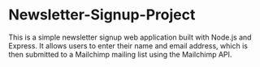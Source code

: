 # Newsletter-Signup-Project
This is a simple newsletter signup web application built with Node.js and Express. It allows users to enter their name and email address, which is then submitted to a Mailchimp mailing list using the Mailchimp API.
